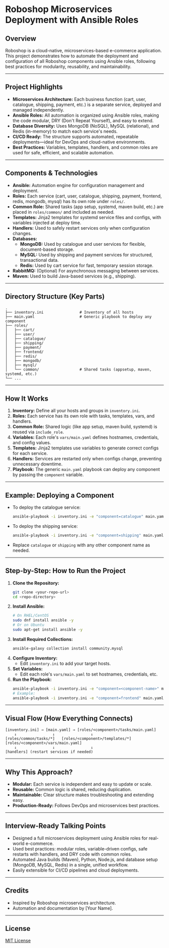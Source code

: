 # Roboshop Microservices Deployment with Ansible Roles

## Overview
Roboshop is a cloud-native, microservices-based e-commerce application. This project demonstrates how to automate the deployment and configuration of all Roboshop components using Ansible roles, following best practices for modularity, reusability, and maintainability.

---

## Project Highlights
- **Microservices Architecture:** Each business function (cart, user, catalogue, shipping, payment, etc.) is a separate service, deployed and managed independently.
- **Ansible Roles:** All automation is organized using Ansible roles, making the code modular, DRY (Don't Repeat Yourself), and easy to extend.
- **Database Diversity:** Uses MongoDB (NoSQL), MySQL (relational), and Redis (in-memory) to match each service's needs.
- **CI/CD Ready:** The structure supports automated, repeatable deployments—ideal for DevOps and cloud-native environments.
- **Best Practices:** Variables, templates, handlers, and common roles are used for safe, efficient, and scalable automation.

---

## Components & Technologies
- **Ansible:** Automation engine for configuration management and deployment.
- **Roles:** Each service (cart, user, catalogue, shipping, payment, frontend, redis, mongodb, mysql) has its own role under `roles/`.
- **Common Role:** Shared tasks (app setup, systemd, maven build, etc.) are placed in `roles/common/` and included as needed.
- **Templates:** Jinja2 templates for systemd service files and configs, with variables injected at deploy time.
- **Handlers:** Used to safely restart services only when configuration changes.
- **Databases:**
  - **MongoDB:** Used by catalogue and user services for flexible, document-based storage.
  - **MySQL:** Used by shipping and payment services for structured, transactional data.
  - **Redis:** Used by cart service for fast, temporary session storage.
- **RabbitMQ:** (Optional) For asynchronous messaging between services.
- **Maven:** Used to build Java-based services (e.g., shipping).

---

## Directory Structure (Key Parts)
```
.
├── inventory.ini                # Inventory of all hosts
├── main.yaml                    # Generic playbook to deploy any component
├── roles/
│   ├── cart/
│   ├── user/
│   ├── catalogue/
│   ├── shipping/
│   ├── payment/
│   ├── frontend/
│   ├── redis/
│   ├── mongodb/
│   ├── mysql/
│   └── common/                  # Shared tasks (appsetup, maven, systemd, etc.)
└── ...
```

---

## How It Works
1. **Inventory:** Define all your hosts and groups in `inventory.ini`.
2. **Roles:** Each service has its own role with tasks, templates, vars, and handlers.
3. **Common Role:** Shared logic (like app setup, maven build, systemd) is reused via `include_role`.
4. **Variables:** Each role's `vars/main.yaml` defines hostnames, credentials, and config values.
5. **Templates:** Jinja2 templates use variables to generate correct configs for each service.
6. **Handlers:** Services are restarted only when configs change, preventing unnecessary downtime.
7. **Playbook:** The generic `main.yaml` playbook can deploy any component by passing the `component` variable.

---

## Example: Deploying a Component
- To deploy the catalogue service:
  ```sh
  ansible-playbook -i inventory.ini -e "component=catalogue" main.yaml
  ```
- To deploy the shipping service:
  ```sh
  ansible-playbook -i inventory.ini -e "component=shipping" main.yaml
  ```
- Replace `catalogue` or `shipping` with any other component name as needed.

---

## Step-by-Step: How to Run the Project
1. **Clone the Repository:**
   ```sh
   git clone <your-repo-url>
   cd <repo-directory>
   ```
2. **Install Ansible:**
   ```sh
   # On RHEL/CentOS
   sudo dnf install ansible -y
   # Or on Ubuntu
   sudo apt-get install ansible -y
   ```
3. **Install Required Collections:**
   ```sh
   ansible-galaxy collection install community.mysql
   ```
4. **Configure Inventory:**
   - Edit `inventory.ini` to add your target hosts.
5. **Set Variables:**
   - Edit each role's `vars/main.yaml` to set hostnames, credentials, etc.
6. **Run the Playbook:**
   ```sh
   ansible-playbook -i inventory.ini -e "component=<component-name>" main.yaml
   # Example:
   ansible-playbook -i inventory.ini -e "component=frontend" main.yaml
   ```

---

## Visual Flow (How Everything Connects)
```
[inventory.ini] → [main.yaml] → [roles/<component>/tasks/main.yaml]
    ↓                ↓                ↓
[roles/common/tasks/*]   [roles/<component>/templates/*]   [roles/<component>/vars/main.yaml]
    ↓                ↓                ↓
[handlers] (restart services if needed)
```

---

## Why This Approach?
- **Modular:** Each service is independent and easy to update or scale.
- **Reusable:** Common logic is shared, reducing duplication.
- **Maintainable:** Clear structure makes troubleshooting and extending easy.
- **Production-Ready:** Follows DevOps and microservices best practices.

---

## Interview-Ready Talking Points
- Designed a full microservices deployment using Ansible roles for real-world e-commerce.
- Used best practices: modular roles, variable-driven configs, safe restarts with handlers, and DRY code with common roles.
- Automated Java builds (Maven), Python, Node.js, and database setup (MongoDB, MySQL, Redis) in a single, unified workflow.
- Easily extensible for CI/CD pipelines and cloud deployments.

---

## Credits
- Inspired by Roboshop microservices architecture.
- Automation and documentation by [Your Name].

---

## License
[MIT License](LICENSE)
